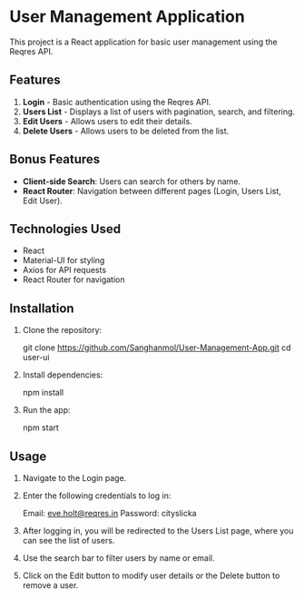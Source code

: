 # User Management Application

This project is a React application for basic user management using the Reqres API. 

## Features

1. **Login** - Basic authentication using the Reqres API.
2. **Users List** - Displays a list of users with pagination, search, and filtering.
3. **Edit Users** - Allows users to edit their details.
4. **Delete Users** - Allows users to be deleted from the list.

## Bonus Features

- **Client-side Search**: Users can search for others by name.
- **React Router**: Navigation between different pages (Login, Users List, Edit User).

## Technologies Used

- React
- Material-UI for styling
- Axios for API requests
- React Router for navigation

## Installation

1. Clone the repository:
   
   git clone https://github.com/Sanghanmol/User-Management-App.git
   cd user-ui

2. Install dependencies:

   npm install

3. Run the app:

   npm start

## Usage

1. Navigate to the Login page.
2. Enter the following credentials to log in:
  
   Email: eve.holt@reqres.in
   Password: cityslicka
   
3. After logging in, you will be redirected to the Users List page, where you can see the list of users.
4. Use the search bar to filter users by name or email.
5. Click on the Edit button to modify user details or the Delete button to remove a user.
